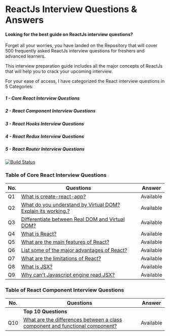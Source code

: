 # ReactJs Interview Questions & Answers

#### Looking for the best guide on ReactJs interview questions?

Forget all your worries, you have landed on the Repository that will cover 500 frequently asked ReactJs interview questions for freshers and advanced learners.

This interview preparation guide includes all the major concepts of ReactJs that will help you to crack your upcoming interview.

 For your ease of access, I have categorized the React interview questions in 5 Categories:

##### 1 - Core React Interview Questions 
##### 2 - React Component Interview Questions
##### 3 - React Hooks Interview Questions
##### 4 - React Redux Interview Questions
##### 5 - React Router Interview Questions

[![Build Status](https://travis-ci.org/joemccann/dillinger.svg?branch=master)]()

### Table of Core React Interview Questions

| No. |Questions| Answer |
| --- | ----- | ---- |
|Q1  | [What is create-react-app?](#Differentiate-between-Real-DOM-and-Virtual-DOM) | Available  |
|Q2  | [What do you understand by Virtual DOM? Explain its working.?](#what-are-the-major-features-of-react) | Available  |
|Q3  | [Differentiate between Real DOM and Virtual DOM?](#Differentiate-between-Real-DOM-and-Virtual-DOM) | Available  |
|Q4 | [What is React?](#what-is-react) | Available |
|Q5  | [What are the main features of React?](#what-are-the-major-features-of-react) | Available  |
|Q6 | [List some of the major advantages of React?](#what-are-the-major-features-of-react) | Available  |
|Q7  | [What are the limitations of React?](#what-are-the-major-features-of-react) | Available  |
|Q8  | [What is JSX?](#what-are-the-major-features-of-react) | Available  |
|Q9  | [Why can't Javascript engine read JSX?](#what-are-the-major-features-of-react) | Available  |


### Table of React Component Interview Questions

| No. |Questions| Answer |
| --- | ----- | ---- |
|   | **Top 10 Questions** |
|Q10  | [What are the differences between a class component and functional component?](#Differentiate-between-Real-DOM-and-Virtual-DOM) | Available  |